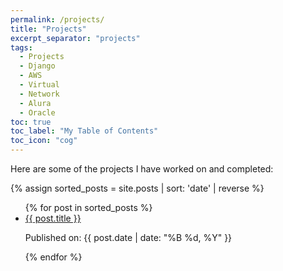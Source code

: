 ```yaml
---
permalink: /projects/
title: "Projects"
excerpt_separator: "projects"
tags:
  - Projects
  - Django
  - AWS
  - Virtual
  - Network
  - Alura
  - Oracle
toc: true
toc_label: "My Table of Contents"
toc_icon: "cog"
---
```



Here are some of the projects I have worked on and completed:

{% assign sorted_posts = site.posts | sort: 'date' | reverse %}
<ul>
  {% for post in sorted_posts %}
    <li>
      <a href="{{ post.url }}" class="post-link" >{{ post.title }} </a>
      <p>Published on: {{ post.date | date: "%B %d, %Y" }}</p>
    </li>
  {% endfor %}
</ul>


